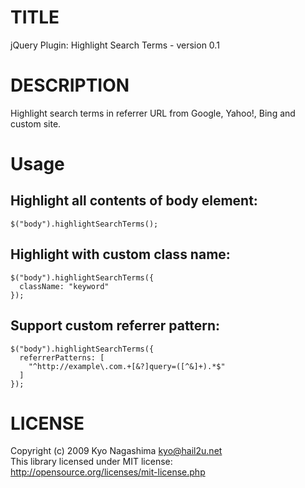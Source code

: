 TITLE
=====

jQuery Plugin: Highlight Search Terms - version 0.1

DESCRIPTION
===========

Highlight search terms in referrer URL from Google, Yahoo!, Bing and custom site.

Usage
=====

Highlight all contents of body element:
---------------------------------------

    $("body").highlightSearchTerms();

Highlight with custom class name:
---------------------------------

    $("body").highlightSearchTerms({
      className: "keyword"
    });

Support custom referrer pattern:
--------------------------------

    $("body").highlightSearchTerms({
      referrerPatterns: [
        "^http://example\.com.+[&?]query=([^&]+).*$"
      ]
    });

LICENSE
=======

Copyright (c) 2009 Kyo Nagashima <kyo@hail2u.net><br />
This library licensed under MIT license:<br />
http://opensource.org/licenses/mit-license.php<br />
